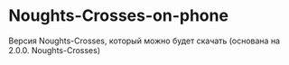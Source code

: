# Noughts-Crosses-on-phone
Версия Noughts-Crosses, который можно будет скачать (основана на 2.0.0. Noughts-Crosses)
